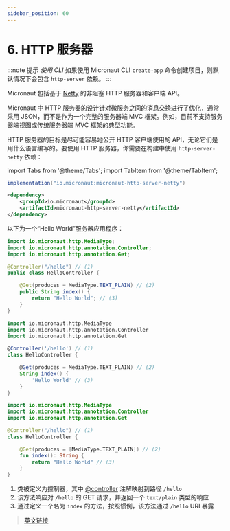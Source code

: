 ```yaml
---
sidebar_position: 60
---
```


# 6. HTTP 服务器

:::note 提示
*使用 CLI*
如果使用 Micronaut CLI `create-app` 命令创建项目，则默认情况下会包含 `http-server` 依赖。
:::

Micronaut 包括基于 [Netty](https://netty.io/) 的非阻塞 HTTP 服务器和客户端 API。

Micronaut 中 HTTP 服务器的设计针对微服务之间的消息交换进行了优化，通常采用 JSON，而不是作为一个完整的服务器端 MVC 框架。例如，目前不支持服务器端视图或传统服务器端 MVC 框架的典型功能。

HTTP 服务器的目标是尽可能容易地公开 HTTP 客户端使用的 API，无论它们是用什么语言编写的。要使用 HTTP 服务器，你需要在构建中使用  `http-server-netty` 依赖：

import Tabs from '@theme/Tabs';
import TabItem from '@theme/TabItem';

<Tabs>
  <TabItem value="Gradle" label="Gradle">

```groovy
implementation("io.micronaut:micronaut-http-server-netty")
```

  </TabItem>
  <TabItem value="Maven" label="Maven">

```xml
<dependency>
    <groupId>io.micronaut</groupId>
    <artifactId>micronaut-http-server-netty</artifactId>
</dependency>
```

  </TabItem>
</Tabs>

以下为一个“Hello World”服务器应用程序：

<Tabs>
  <TabItem value="Java" label="Java" default>

```java
import io.micronaut.http.MediaType;
import io.micronaut.http.annotation.Controller;
import io.micronaut.http.annotation.Get;

@Controller("/hello") // (1)
public class HelloController {

    @Get(produces = MediaType.TEXT_PLAIN) // (2)
    public String index() {
        return "Hello World"; // (3)
    }
}
```

  </TabItem>
  <TabItem value="Groovy" label="Groovy">

```groovy
import io.micronaut.http.MediaType
import io.micronaut.http.annotation.Controller
import io.micronaut.http.annotation.Get

@Controller('/hello') // (1)
class HelloController {

    @Get(produces = MediaType.TEXT_PLAIN) // (2)
    String index() {
        'Hello World' // (3)
    }
}
```

  </TabItem>
  <TabItem value="Kotlin" label="Kotlin">

```kt
import io.micronaut.http.MediaType
import io.micronaut.http.annotation.Controller
import io.micronaut.http.annotation.Get

@Controller("/hello") // (1)
class HelloController {

    @Get(produces = [MediaType.TEXT_PLAIN]) // (2)
    fun index(): String {
        return "Hello World" // (3)
    }
}
```

  </TabItem>
</Tabs>

1. 类被定义为控制器，其中 [@controller](https://docs.micronaut.io/3.8.4/api/io/micronaut/http/annotation/Controller.html) 注解映射到路径 `/hello`
2. 该方法响应对 `/hello` 的 GET 请求，并返回一个 `text/plain` 类型的响应
3. 通过定义一个名为 `index` 的方法，按照惯例，该方法通过 `/hello` URI 暴露

> [英文链接](https://docs.micronaut.io/3.9.4/guide/index.html#httpServer)
